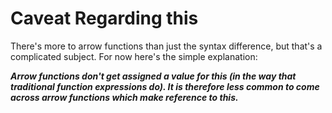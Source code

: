 # Caveat Regarding this
There's more to arrow functions than just the syntax difference, but that's a complicated subject. For now here's the simple explanation:

***Arrow functions don't get assigned a value for this (in the way that traditional function expressions do). It is therefore less common to come across arrow functions which make reference to this.***
